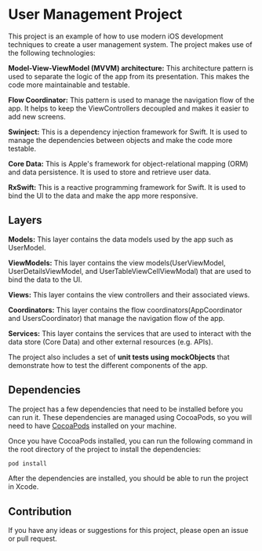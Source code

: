 # User Management Project

This project is an example of how to use modern iOS development techniques to create a user management system. The project makes use of the following technologies:

**Model-View-ViewModel (MVVM) architecture:** This architecture pattern is used to separate the logic of the app from its presentation. This makes the code more maintainable and testable.

**Flow Coordinator:** This pattern is used to manage the navigation flow of the app. It helps to keep the ViewControllers decoupled and makes it easier to add new screens.

**Swinject:** This is a dependency injection framework for Swift. It is used to manage the dependencies between objects and make the code more testable.

**Core Data:** This is Apple's framework for object-relational mapping (ORM) and data persistence. It is used to store and retrieve user data.

**RxSwift:** This is a reactive programming framework for Swift. It is used to bind the UI to the data and make the app more responsive.

## Layers

**Models:** This layer contains the data models used by the app such as UserModel.

**ViewModels:** This layer contains the view models(UserViewModel, UserDetailsViewModel, and UserTableViewCellViewModal) that are used to bind the data to the UI.

**Views:** This layer contains the view controllers and their associated views.

**Coordinators:** This layer contains the flow coordinators(AppCoordinator and UsersCoordinator) that manage the navigation flow of the app.

**Services:** This layer contains the services that are used to interact with the data store (Core Data) and other external resources (e.g. APIs).

The project also includes a set of **unit tests using mockObjects** that demonstrate how to test the different components of the app.

## Dependencies

The project has a few dependencies that need to be installed before you can run it. These dependencies are managed using CocoaPods, so you will need to have [CocoaPods](https://cocoapods.org/) installed on your machine.

Once you have CocoaPods installed, you can run the following command in the root directory of the project to install the dependencies:

```bash
pod install
```

After the dependencies are installed, you should be able to run the project in Xcode.

## Contribution

If you have any ideas or suggestions for this project, please open an issue or pull request.
